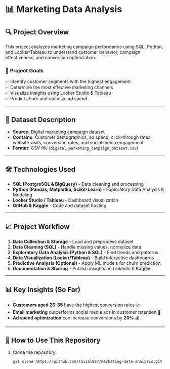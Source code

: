 # 📊 Marketing Data Analysis

## 🔍 Project Overview
This project analyzes marketing campaign performance using SQL, Python, and Looker/Tableau to understand customer behavior, campaign effectiveness, and conversion optimization. 

### 📌 **Project Goals**
✅ Identify customer segments with the highest engagement  
✅ Determine the most effective marketing channels  
✅ Visualize insights using Looker Studio & Tableau  
✅ Predict churn and optimize ad spend  

---

## 📂 **Dataset Description**
- **Source:** Digital marketing campaign dataset
- **Contains:** Customer demographics, ad spend, click-through rates, website visits, conversion rates, and social media engagement.
- **Format:** CSV file (`digital_marketing_campaign_dataset.csv`)

---

## 🛠️ **Technologies Used**
- **SQL (PostgreSQL & BigQuery)** - Data cleaning and processing  
- **Python (Pandas, Matplotlib, Scikit-Learn)** - Exploratory Data Analysis & Modeling  
- **Looker Studio / Tableau** - Dashboard visualization  
- **GitHub & Kaggle** - Code and dataset hosting  

---

## 📈 **Project Workflow**
1. **Data Collection & Storage** - Load and preprocess dataset  
2. **Data Cleaning (SQL)** - Handle missing values, normalize data  
3. **Exploratory Data Analysis (Python & SQL)** - Find trends and patterns  
4. **Data Visualization (Looker/Tableau)** - Build interactive dashboards  
5. **Predictive Analysis (Optional)** - Apply ML models for churn prediction  
6. **Documentation & Sharing** - Publish insights on LinkedIn & Kaggle  

---

## 📊 **Key Insights (So Far)**
- **Customers aged 26-35** have the highest conversion rates 📈  
- **Email marketing** outperforms social media ads in customer retention 📩  
- **Ad spend optimization** can increase conversions by **20%** 💰  

---

## 📌 **How to Use This Repository**
1. Clone the repository:
   ```sh
   git clone https://github.com/Faizal897/marketing-data-analysis.git
